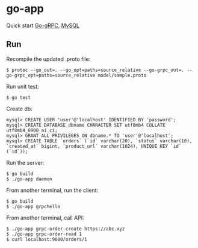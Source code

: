 # go-app

Quick start [Go-gRPC](https://grpc.io/docs/languages/go/quickstart/), [MySQL](https://www.digitalocean.com/community/tutorials/how-to-install-mysql-on-ubuntu-20-04)

## Run

Recompile the updated .proto file:
```console
$ protoc --go_out=. --go_opt=paths=source_relative --go-grpc_out=. --go-grpc_opt=paths=source_relative model/sample.proto
```

Run unit test:
```console
$ go test
```

Create db:
```console
mysql> CREATE USER 'user'@'localhost' IDENTIFIED BY 'password';
mysql> CREATE DATABASE dbname CHARACTER SET utf8mb4 COLLATE utf8mb4_0900_ai_ci;
mysql> GRANT ALL PRIVILEGES ON dbname.* TO 'user'@'localhost';
mysql> CREATE TABLE `orders` (`id` varchar(20), `status` varchar(10), `created_at` bigint, `product_url` varchar(1024), UNIQUE KEY `id` (`id`));
```

Run the server:
```console
$ go build
$ ./go-app daemon
```

From another terminal, run the client:
```console
$ go build
$ ./go-app grpchello
```

From another terminal, call API:
```console
$ ./go-app grpc-order-create https://abc.xyz
$ ./go-app grpc-order-read 1
$ curl localhost:9000/orders/1
```
